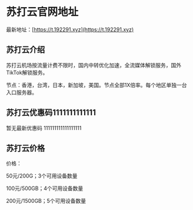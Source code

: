 # 苏打云官网地址

最新地址：[https://t.192291.xyz](https://t.192291.xyz)

## 苏打云介绍

苏打云机场按流量计费不限时，国内中转优化加速，全流媒体解锁服务，国外TikTok解锁服务。

节点：香港，台湾，日本，新加坡，美国。节点全部1X倍率。每个地区单独一台入口服务器。

## 苏打云优惠码1111111111111

暂无最新优惠码
111111111111111111
## 苏打云价格

价格：

50元/200G；3个可用设备数量

100元/500GB；4个可用设备数量

200元/1500GB；5个可用设备数量



